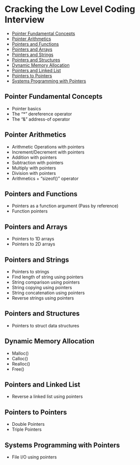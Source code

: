 # Cracking the Low Level Coding Interview

- [Pointer Fundamental Concepts](#pointer-fundamental-concepts)
- [Pointer Arithmetics](#pointer-arithmetics)
- [Pointers and Functions](#pointers-and-functions)
- [Pointers and Arrays](#pointers-and-arrays)
- [Pointers and Strings](#pointers-and-strings)
- [Pointers and Structures](#pointers-and-structures)
- [Dynamic Memory Allocation](#dynamic-memory-allocation)
- [Pointers and Linked List](#pointers-and-linked-list)
- [Pointers to Pointers](#pointers-to-pointers)
- [Systems Programming with Pointers](#systems-programming-with-pointers)

## Pointer Fundamental Concepts
- Pointer basics
- The “*” dereference operator
- The “&” address-of operator

## Pointer Arithmetics
- Arithmetic Operations with pointers
- Increment/Decrement with pointers
- Addition with pointers
- Subtraction with pointers
- Multiply with pointers
- Division with pointers
- Arithmetics + “sizeof()” operator

## Pointers and Functions
- Pointers as a function argument (Pass by reference)
- Function pointers

## Pointers and Arrays
- Pointers to 1D arrays
- Pointers to 2D arrays

## Pointers and Strings
- Pointers to strings
- Find length of string using pointers
- String comparison using pointers
- String copying using pointers
- String concatenation using pointers
- Reverse strings using pointers

## Pointers and Structures
- Pointers to struct data structures

## Dynamic Memory Allocation
- Malloc()
- Calloc()
- Realloc()
- Free()

## Pointers and Linked List
- Reverse a linked list using pointers

## Pointers to Pointers
- Double Pointers
- Triple Pointers

## Systems Programming with Pointers
- File I/O using pointers